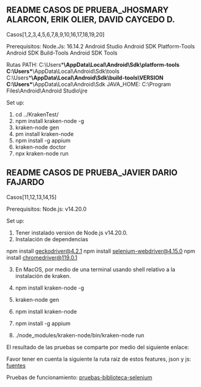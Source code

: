 ## README CASOS DE PRUEBA_JHOSMARY ALARCON, ERIK OLIER, DAVID CAYCEDO D.

Casos[1,2,3,4,5,6,7,8,9,10,16,17,18,19,20]

Prerequisitos: 
Node.Js: 16.14.2
Android Studio
Android SDK Platform-Tools
Android SDK Build-Tools
Android SDK Tools 

Rutas PATH: 
C:\Users\***\AppData\Local\Android\Sdk\platform-tools
C:\Users\***\AppData\Local\Android\Sdk\tools
C:\Users\***\AppData\Local\Android\Sdk\build-tools\VERSION
C:\Users\***\AppData\Local\Android\Sdk
JAVA_HOME: C:\Program Files\Android\Android Studio\jre

Set up:
1. cd ../KrakenTest/
2. npm install kraken-node -g
3. kraken-node gen
4. pm install kraken-node
5. npm install -g appium
6. kraken-node doctor
7. npx kraken-node run


## README CASOS DE PRUEBA_JAVIER DARIO FAJARDO
Casos[11,12,13,14,15]

Prerequisitos:
Node.js: v14.20.0

Set up:
1. Tener instalado version de Node.js v14.20.0.
2. Instalación de dependencias

npm install geckodriver@4.2.1
npm install selenium-webdriver@4.15.0
npm install chromedriver@119.0.1

3. En MacOS, por medio de una terminal usando shell relativo a la instalación de kraken.

1. npm install kraken-node -g
2. kraken-node gen
3. npm install kraken-node
4. npm install -g appium
5. ./node_modules/kraken-node/bin/kraken-node run

El resultado de las pruebas se comparte por medio del siguiente enlace:

Favor tener en cuenta la siguiente la ruta raiz de estos features, json y js: [fuentes](https://github.com/jhosalarcon/MISW4103-G20_S5_Kraken_E2E/tree/develop/alternativa)

Pruebas de funcionamiento: [pruebas-biblioteca-selenium](https://uniandes-my.sharepoint.com/:f:/g/personal/jd_fajardor1_uniandes_edu_co/Eg9VbE1CsNhAgmFdFc1ce_gBrMHMMYJHCKagrGor5vNg5w?e=ZLLkSG)



